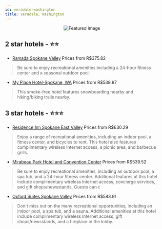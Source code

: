 ```yaml
---
id: veradale-washington
title: Veradale, Washington
---
```


<center><img src="https://i.travelapi.com/hotels/1000000/20000/12500/12490/b49609c4_z.jpg" alt="Featured Image" /></center>


##  2 star hotels - ⭐️⭐️

-    [Ramada Spokane Valley](https://us.hurb.com/hotels/veradale/ramada-spokane-valley-JNP-JP785427?cmp=18055) Prices from R$375.82
   > Be sure to enjoy recreational amenities including a 24-hour fitness center and a seasonal outdoor pool.
-    [My Place Hotel-Spokane, WA](https://us.hurb.com/hotels/veradale/my-place-hotel-spokane-wa-JNP-JP952237?cmp=18055) Prices from R$539.87
   > This smoke-free hotel features snowboarding nearby and hiking/biking trails nearby.

##  3 star hotels - ⭐️⭐️⭐️

-    [Residence Inn Spokane East Valley](https://us.hurb.com/hotels/veradale/residence-inn-spokane-east-valley-JNP-JP733452?cmp=18055) Prices from R$630.29
   > Enjoy a range of recreational amenities, including an indoor pool, a fitness center, and bicycles to rent. This hotel also features complimentary wireless Internet access, a picnic area, and barbecue grills.
-    [Mirabeau Park Hotel and Convention Center](https://us.hurb.com/hotels/veradale/mirabeau-park-hotel-and-convention-center-JNP-JP431436?cmp=18055) Prices from R$539.52
   > Be sure to enjoy recreational amenities, including an outdoor pool, a spa tub, and a 24-hour fitness center. Additional features at this hotel include complimentary wireless Internet access, concierge services, and gift shops/newsstands. Guests can c
-    [Oxford Suites Spokane Valley](https://us.hurb.com/hotels/veradale/oxford-suites-spokane-valley-JNP-JP185612?cmp=18055) Prices from R$583.91
   > Don't miss out on the many recreational opportunities, including an indoor pool, a spa tub, and a sauna. Additional amenities at this hotel include complimentary wireless Internet access, gift shops/newsstands, and a fireplace in the lobby.
